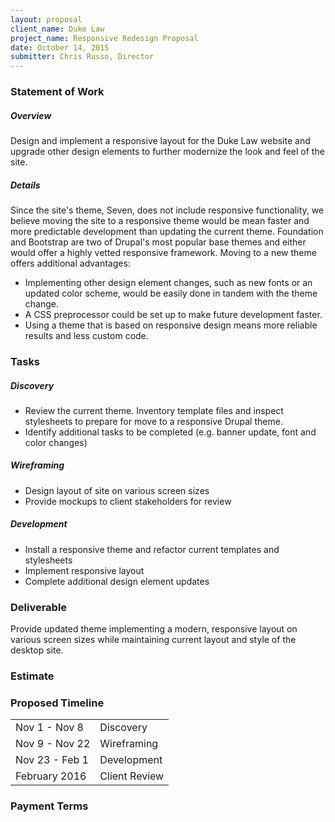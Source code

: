```yaml
---
layout: proposal
client_name: Duke Law
project_name: Responsive Redesign Proposal
date: October 14, 2015
submitter: Chris Russo, Director
---
```


### Statement of Work

##### Overview

Design and implement a responsive layout for the Duke Law website and upgrade
other design elements to further modernize the look and feel of the site.

##### Details

Since the site's theme, Seven, does not include responsive functionality, we
believe moving the site to a responsive theme would be mean faster and more
predictable development than updating the current theme. Foundation and Bootstrap
are two of Drupal's most popular base themes and either would offer a highly
vetted responsive framework. Moving to a new theme offers additional advantages:

- Implementing other design element changes, such as new fonts or an updated
color scheme, would be easily done in tandem with the theme change.
- A CSS preprocessor could be set up to make future development faster.
- Using a theme that is based on responsive design means more reliable results
and less custom code.

### Tasks

##### Discovery
  - Review the current theme. Inventory template files and inspect stylesheets to
  prepare for move to a responsive Drupal theme.
  - Identify additional tasks to be completed (e.g. banner update, font and color
  changes)

##### Wireframing
  - Design layout of site on various screen sizes
  - Provide mockups to client stakeholders for review

##### Development
  - Install a responsive theme and refactor current templates and stylesheets
  - Implement responsive layout
  - Complete additional design element updates

### Deliverable

Provide updated theme implementing a modern, responsive layout on various screen
sizes while maintaining current layout and style of the desktop site.

### Estimate

### Proposed Timeline
<table class="table-minimal">
  <tbody>
    <tr>
      <td>Nov 1 - Nov 8</td>
      <td>Discovery</td>
    </tr>
    <tr>
      <td>Nov 9 - Nov 22</td>
      <td>Wireframing</td>
    </tr>
    <tr>
      <td>Nov 23 - Feb 1</td>
      <td>Development</td>
    </tr>
    <tr>
      <td>February 2016</td>
      <td>Client Review</td>
    </tr>
  </tbody>
</table>

### Payment Terms
